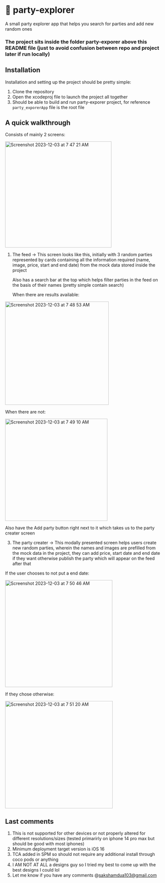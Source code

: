 # 🎉 party-explorer
A small party explorer app that helps you search for parties and add new random ones

### The project sits inside the folder party-exporer above this README file (just to avoid confusion between repo and project later if run locally)

## Installation
Installation and setting up the project should be pretty simple:
1) Clone the repository
2) Open the xcodeproj file to launch the project all together
3) Should be able to build and run party-exporer project, for reference `party_exporerApp` file is the root file 

## A quick walkthrough

Consists of mainly 2 screens:

<img width="344" alt="Screenshot 2023-12-03 at 7 47 21 AM" src="https://github.com/Saksham1009/party-explorer/assets/64316238/c74c34af-e475-47f5-b1ba-a23e0c9cb2aa">

1) The feed -> This screen looks like this, initially with 3 random parties represented by cards containing all the information required (name, image, price, start and end date) from the mock data stored inside the project

   Also has a search bar at the top which helps filter parties in the feed on the basis of their names (pretty simple contain search)

   When there are results available:
<img width="335" alt="Screenshot 2023-12-03 at 7 48 53 AM" src="https://github.com/Saksham1009/party-explorer/assets/64316238/49fc008b-bd5c-4046-ac26-50e35ec333ce">

   When there are not:

<img width="331" alt="Screenshot 2023-12-03 at 7 49 10 AM" src="https://github.com/Saksham1009/party-explorer/assets/64316238/baf1e4b3-5d6f-4878-8d19-322d45fc67fb">


   Also have the Add party button right next to it which takes us to the party creater screen

3) The party creater -> This modally presented screen helps users create new random parties, wherein the names and images are prefilled from the mock data in the project, they can add price, start date and end date if they want otherwise publish the party which will appear on the feed after that

If the user chooses to not put a end date:

<img width="347" alt="Screenshot 2023-12-03 at 7 50 46 AM" src="https://github.com/Saksham1009/party-explorer/assets/64316238/0f984dc7-9f20-452c-99a5-db3288d3869e">

If they chose otherwise:

<img width="348" alt="Screenshot 2023-12-03 at 7 51 20 AM" src="https://github.com/Saksham1009/party-explorer/assets/64316238/0561500d-50c3-4834-b0c3-eb8fbe65803d">

## Last comments

1) This is not supported for other devices or not properly altered for different resolutions/sizes (tested primarirly on iphone 14 pro max but should be good with most iphones)
2) Minimum deployment target version is iOS 16
3) TCA added in SPM so should not require any additional install through coco pods or anything
4) I AM NOT AT ALL a designs guy so I tried my best to come up with the best designs I could lol
5) Let me know if you have any comments @sakshamdua103@gmail.com


